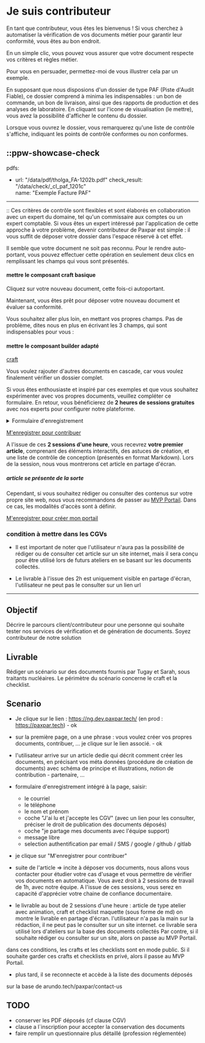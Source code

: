 # Je suis contributeur

En tant que contributeur, vous êtes les bienvenus ! Si vous cherchez à automatiser la vérification de vos documents métier pour garantir leur conformité, vous êtes au bon endroit. 

En un simple clic, vous pouvez vous assurer que votre document respecte vos critères et règles métier.

Pour vous en persuader, permettez-moi de vous illustrer cela par un exemple.


En supposant que nous disposions d'un dossier de type PAF (Piste d'Audit Fiable), ce dossier comprend à minima les indispensables : un bon de commande, un bon de livraison, ainsi que des rapports de production et des analyses de laboratoire. 
En cliquant sur l'icone de visualisation (le mettre), vous avez la possibilité d'afficher le contenu du dossier.

Lorsque vous ouvrez le dossier, vous remarquerez qu'une liste de contrôle s'affiche, indiquant les points de contrôle conformes ou non conformes.

::ppw-showcase-check
---
pdfs:
  - url: "/data/pdf/tholga_FA-1202b.pdf"
    check_result: "/data/check/_cl_paf_1201c"  
    name: "Exemple Facture PAF"
---
::
Ces critères de contrôle sont flexibles et sont élaborés en collaboration avec un expert du domaine, tel qu'un commissaire aux comptes ou un expert comptable. Si vous êtes un expert intéressé par l'application de cette approche à votre problème, devenir contributeur de Paxpar est simple : il vous suffit de déposer votre dossier dans l'espace réservé à cet effet.

Il semble que votre document ne soit pas reconnu. Pour le rendre auto-portant, vous pouvez effectuer cette opération en seulement deux clics en remplissant les champs qui vous sont présentés.

#### mettre le composant craft basique

Cliquez sur votre nouveau document, cette fois-ci autoportant.

Maintenant, vous êtes prêt pour déposer votre nouveau document et évaluer sa conformité.


Vous souhaitez aller plus loin, en mettant vos propres champs. Pas de problème, dites nous en plus en écrivant les 3 champs, qui sont indispensables pour vous :

#### mettre le composant builder adapté
[craft](/craft)

Vous voulez rajouter d'autres documents en cascade, car vous voulez finalement vérifier un dossier complet. 


Si vous êtes enthousiaste et inspiré par ces exemples et que vous souhaitez expérimenter avec vos propres documents, veuillez compléter ce formulaire. En retour, vous bénéficierez de **2 heures de sessions gratuites** avec nos experts pour configurer notre plateforme.

<details>
<summary>Formulaire d'enregistrement</summary>
1. Désposez les documents suivants

   - [ ] un document signé par vos soins (nom et adresse de la personne)
   - [ ] un document que vous souhaitez analyser

2. Quel est votre nom et votre prénom ? (Réponse courte)
   [Réponse ici]
3. Quel est votre numéro de téléphone ? (Réponse courte)

   [Réponse ici]
4. Je m'identifie par 
   - [ ] email
   - [ ] SMS
   - [ ] google
   - [ ] github
   - [ ] gitlab
5. Avez-vous des remarques ?
  [Réponse ici]
6. Je valide 
   - [ ] le partage de mes documents avec l'équipe support
   - [ ] les CGVs de paxpar
</details>

<a href="https://ng.uat.paxpar.tech/gallery/checklist" class="button">M'enregistrer pour contribuer</a>

A l'issue de ces **2 sessions d'une heure**, vous recevrez **votre premier article**, comprenant des éléments interactifs, des astuces de création, et une liste de contrôle de conception (présentés en format Markdown). Lors de la session, nous vous montrerons cet article en partage d'écran.

##### article se présente de la sorte

Cependant, si vous souhaitez rédiger ou consulter des contenus sur votre propre site web, nous vous recommandons de passer au [MVP Portail](/blog/portail). Dans ce cas, les modalités d'accès sont à définir.

<a href="https://asfalys.document.legal/" class="button">M'enregistrer pour créer mon portail</a>


### condition à mettre dans les CGVs
- Il est important de noter que l'utilisateur n'aura pas la possibilité de rédiger ou de consulter cet article sur un site internet, mais il sera conçu pour être utilisé lors de futurs ateliers en se basant sur les documents collectés.

- Le livrable à l'issue des 2h est uniquement visible en partage d'écran, l'utilisateur ne peut pas le consulter sur un lien url






--------------------------------------------------
## Objectif 

Décrire le parcours client/contributeur pour une personne qui souhaite tester nos services de vérification et de génération de documents.
Soyez contributeur de notre solution

## Livrable

Rédiger un scénario sur des documents fournis par Tugay et Sarah, sous traitants nucléaires.
Le périmètre du scénario concerne le craft et la checklist.

## Scenario

* Je clique sur le lien : https://ng.dev.paxpar.tech/ (en prod : https://paxpar.tech) - ok
* sur la première page, on a une phrase : vous voulez créer vos propres documents, contribuer, ... je clique sur le lien associé. - ok
* l'utilisateur arrive sur un article dedie qui décrit comment créer les documents, en précisant vos méta données (procédure de création de documents) avec schéma de principe et illustrations, notion de contribution - partenaire, ...
* formulaire d'enregistrement intégré à la page, saisir:
  * le courriel
  * le téléphone
  * le nom et prénom
  * coche "J'ai lu et j'accepte les CGV" (avec un lien pour les consulter, préciser le droit de publication des documents déposés)
  * coche "je partage mes documents avec l'équipe support)
  * message libre
  * selection authentification par email / SMS / google / github / gitlab
* je clique sur "M'enregistrer pour contribuer"

* suite de l'article => incite à déposer vos documents, nous allons vous contacter pour étudier votre cas d'usage et vous permettre de vérifier vos documents en automatique. Vous avez droit à 2 sessions de travail de 1h, avec notre équipe. A l'issue de ces sessions, vous serez en capacité d'apprécier votre chaine de confiance documentaire.

* le livrable au bout de 2 sessions d'une heure :
article de type atelier avec animation, craft et checklist maquette (sous forme de md)
on montre le livrable en partage d'écran.
l'utilisateur n'a pas la main sur la rédaction, il ne peut pas le consulter sur un site internet.
ce livrable sera utilisé lors d'ateliers sur la base des documents collectés
Par contre, si il souhaite rédiger ou consulter sur un site, alors on passe au MVP Portail.


dans ces conditions, les crafts et les checklists sont en mode public. Si il souhaite garder ces crafts et checklists en privé, alors il passe au MVP Portail.




* plus tard, il se reconnecte et accède à la liste des documents déposés




sur la base de arundo.tech/paxpar/contact-us


## TODO

* conserver les PDF déposés (cf clause CGV)
* clause a l`inscription pour accepter la conservation des documents
* faire remplir un questionnaire plus détaillé (profession réglementée)


